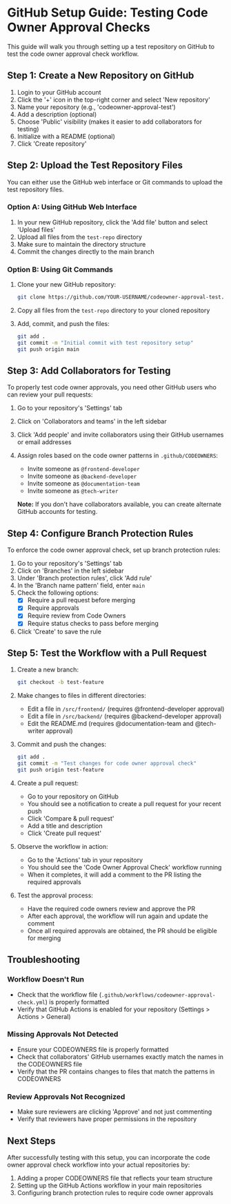 # GitHub Setup Guide: Testing Code Owner Approval Checks

This guide will walk you through setting up a test repository on GitHub to test the code owner approval check workflow.

## Step 1: Create a New Repository on GitHub

1. Login to your GitHub account
2. Click the '+' icon in the top-right corner and select 'New repository'
3. Name your repository (e.g., 'codeowner-approval-test')
4. Add a description (optional)
5. Choose 'Public' visibility (makes it easier to add collaborators for testing)
6. Initialize with a README (optional)
7. Click 'Create repository'

## Step 2: Upload the Test Repository Files

You can either use the GitHub web interface or Git commands to upload the test repository files.

### Option A: Using GitHub Web Interface

1. In your new GitHub repository, click the 'Add file' button and select 'Upload files'
2. Upload all files from the `test-repo` directory
3. Make sure to maintain the directory structure
4. Commit the changes directly to the main branch

### Option B: Using Git Commands

1. Clone your new GitHub repository:
   ```bash
   git clone https://github.com/YOUR-USERNAME/codeowner-approval-test.git
   ```

2. Copy all files from the `test-repo` directory to your cloned repository

3. Add, commit, and push the files:
   ```bash
   git add .
   git commit -m "Initial commit with test repository setup"
   git push origin main
   ```

## Step 3: Add Collaborators for Testing

To properly test code owner approvals, you need other GitHub users who can review your pull requests:

1. Go to your repository's 'Settings' tab
2. Click on 'Collaborators and teams' in the left sidebar
3. Click 'Add people' and invite collaborators using their GitHub usernames or email addresses
4. Assign roles based on the code owner patterns in `.github/CODEOWNERS`:
   - Invite someone as `@frontend-developer`
   - Invite someone as `@backend-developer` 
   - Invite someone as `@documentation-team`
   - Invite someone as `@tech-writer`

   **Note:** If you don't have collaborators available, you can create alternate GitHub accounts for testing.

## Step 4: Configure Branch Protection Rules

To enforce the code owner approval check, set up branch protection rules:

1. Go to your repository's 'Settings' tab
2. Click on 'Branches' in the left sidebar
3. Under 'Branch protection rules', click 'Add rule'
4. In the 'Branch name pattern' field, enter `main`
5. Check the following options:
   - [x] Require a pull request before merging
   - [x] Require approvals
   - [x] Require review from Code Owners
   - [x] Require status checks to pass before merging
6. Click 'Create' to save the rule

## Step 5: Test the Workflow with a Pull Request

1. Create a new branch:
   ```bash
   git checkout -b test-feature
   ```

2. Make changes to files in different directories:
   - Edit a file in `/src/frontend/` (requires @frontend-developer approval)
   - Edit a file in `/src/backend/` (requires @backend-developer approval)
   - Edit the README.md (requires @documentation-team and @tech-writer approval)

3. Commit and push the changes:
   ```bash
   git add .
   git commit -m "Test changes for code owner approval check"
   git push origin test-feature
   ```

4. Create a pull request:
   - Go to your repository on GitHub
   - You should see a notification to create a pull request for your recent push
   - Click 'Compare & pull request'
   - Add a title and description
   - Click 'Create pull request'

5. Observe the workflow in action:
   - Go to the 'Actions' tab in your repository
   - You should see the 'Code Owner Approval Check' workflow running
   - When it completes, it will add a comment to the PR listing the required approvals

6. Test the approval process:
   - Have the required code owners review and approve the PR
   - After each approval, the workflow will run again and update the comment
   - Once all required approvals are obtained, the PR should be eligible for merging

## Troubleshooting

### Workflow Doesn't Run

- Check that the workflow file (`.github/workflows/codeowner-approval-check.yml`) is properly formatted
- Verify that GitHub Actions is enabled for your repository (Settings > Actions > General)

### Missing Approvals Not Detected

- Ensure your CODEOWNERS file is properly formatted
- Check that collaborators' GitHub usernames exactly match the names in the CODEOWNERS file
- Verify that the PR contains changes to files that match the patterns in CODEOWNERS

### Review Approvals Not Recognized

- Make sure reviewers are clicking 'Approve' and not just commenting
- Verify that reviewers have proper permissions in the repository

## Next Steps

After successfully testing with this setup, you can incorporate the code owner approval check workflow into your actual repositories by:

1. Adding a proper CODEOWNERS file that reflects your team structure
2. Setting up the GitHub Actions workflow in your main repositories
3. Configuring branch protection rules to require code owner approvals
